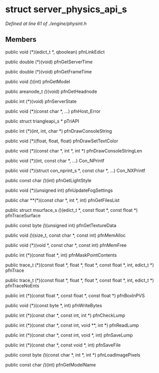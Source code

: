 # struct server_physics_api_s

*Defined at line 61 of ./engine/physint.h*

## Members

public void (*)(edict_t *, qboolean) pfnLinkEdict

public double (*)(void) pfnGetServerTime

public double (*)(void) pfnGetFrameTime

public void *(*)(int) pfnGetModel

public areanode_t *(*)(void) pfnGetHeadnode

public int (*)(void) pfnServerState

public void (*)(const char *, ...) pfnHost_Error

public struct triangleapi_s * pTriAPI

public int (*)(int, int, char *) pfnDrawConsoleString

public void (*)(float, float, float) pfnDrawSetTextColor

public void (*)(const char *, int *, int *) pfnDrawConsoleStringLen

public void (*)(int, const char *, ...) Con_NPrintf

public void (*)(struct con_nprint_s *, const char *, ...) Con_NXPrintf

public const char *(*)(int) pfnGetLightStyle

public void (*)(unsigned int) pfnUpdateFogSettings

public char **(*)(const char *, int *, int) pfnGetFilesList

public struct msurface_s *(*)(edict_t *, const float *, const float *) pfnTraceSurface

public const byte *(*)(unsigned int) pfnGetTextureData

public void *(*)(size_t, const char *, const int) pfnMemAlloc

public void (*)(void *, const char *, const int) pfnMemFree

public int (*)(const float *, int) pfnMaskPointContents

public trace_t (*)(const float *, float *, float *, const float *, int, edict_t *) pfnTrace

public trace_t (*)(const float *, float *, float *, const float *, int, edict_t *) pfnTraceNoEnts

public int (*)(const float *, const float *, const float *) pfnBoxInPVS

public void (*)(const byte *, int) pfnWriteBytes

public int (*)(const char *, const int, int *) pfnCheckLump

public int (*)(const char *, const int, void **, int *) pfnReadLump

public int (*)(const char *, const int, void *, int) pfnSaveLump

public int (*)(const char *, const void *, int) pfnSaveFile

public const byte *(*)(const char *, int *, int *) pfnLoadImagePixels

public const char *(*)(int) pfnGetModelName



